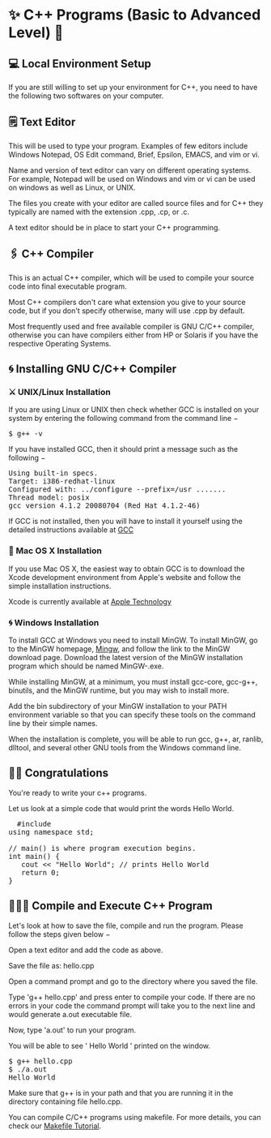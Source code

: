 # ✨️ C++ Programs (Basic to Advanced Level) 🚀️

## 💻️ Local Environment Setup
If you are still willing to set up your environment for C++, you need to have the following two softwares on your computer.

## 🗒️ Text Editor
This will be used to type your program. Examples of few editors include Windows Notepad, OS Edit command, Brief, Epsilon, EMACS, and vim or vi.

Name and version of text editor can vary on different operating systems. For example, Notepad will be used on Windows and vim or vi can be used on windows as well as Linux, or UNIX.

The files you create with your editor are called source files and for C++ they typically are named with the extension .cpp, .cp, or .c.

A text editor should be in place to start your C++ programming.

## 🖇️ C++ Compiler
This is an actual C++ compiler, which will be used to compile your source code into final executable program.

Most C++ compilers don't care what extension you give to your source code, but if you don't specify otherwise, many will use .cpp by default.

Most frequently used and free available compiler is GNU C/C++ compiler, otherwise you can have compilers either from HP or Solaris if you have the respective Operating Systems.

## 🌀️ Installing GNU C/C++ Compiler
### ⚔️ UNIX/Linux Installation
If you are using Linux or UNIX then check whether GCC is installed on your system by entering the following command from the command line −

<pre>$ g++ -v</pre>

If you have installed GCC, then it should print a message such as the following −

<pre>
Using built-in specs.
Target: i386-redhat-linux
Configured with: ../configure --prefix=/usr .......
Thread model: posix
gcc version 4.1.2 20080704 (Red Hat 4.1.2-46)
</pre>

If GCC is not installed, then you will have to install it yourself using the detailed instructions available at [GCC](https://gcc.gnu.org/install/)

### 🍎️ Mac OS X Installation
If you use Mac OS X, the easiest way to obtain GCC is to download the Xcode development environment from Apple's website and follow the simple installation instructions.

Xcode is currently available at [Apple Technology](developer.apple.com/technologies/tools/)

### 🌀️ Windows Installation
To install GCC at Windows you need to install MinGW. To install MinGW, go to the MinGW homepage, [Mingw](www.mingw.org), and follow the link to the MinGW download page. Download the latest version of the MinGW installation program which should be named MinGW-<version>.exe.

While installing MinGW, at a minimum, you must install gcc-core, gcc-g++, binutils, and the MinGW runtime, but you may wish to install more.

Add the bin subdirectory of your MinGW installation to your PATH environment variable so that you can specify these tools on the command line by their simple names.

When the installation is complete, you will be able to run gcc, g++, ar, ranlib, dlltool, and several other GNU tools from the Windows command line.
  
## ✌🏻️ Congratulations
You're ready to write your c++ programs.
  
Let us look at a simple code that would print the words Hello World.

<pre>
  #include <iostream>
using namespace std;

// main() is where program execution begins.
int main() {
   cout << "Hello World"; // prints Hello World
   return 0;
}
</pre>

## 👨🏻‍💻️ Compile and Execute C++ Program
Let's look at how to save the file, compile and run the program. Please follow the steps given below −

Open a text editor and add the code as above.

Save the file as: hello.cpp

Open a command prompt and go to the directory where you saved the file.

Type 'g++ hello.cpp' and press enter to compile your code. If there are no errors in your code the command prompt will take you to the next line and would generate a.out executable file.

Now, type 'a.out' to run your program.

You will be able to see ' Hello World ' printed on the window.
<pre>
$ g++ hello.cpp
$ ./a.out
Hello World
</pre>
Make sure that g++ is in your path and that you are running it in the directory containing file hello.cpp.

You can compile C/C++ programs using makefile. For more details, you can check our [Makefile Tutorial](https://www.tutorialspoint.com/makefile/index.htm).

